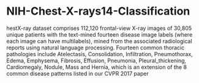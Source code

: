 # NIH-Chest-X-rays14-Classification
hestX-ray dataset comprises 112,120 frontal-view X-ray images of 30,805 unique patients with the text-mined fourteen disease image labels (where each image can have multilabels), mined from the associated radiological reports using natural language processing. Fourteen common thoracic pathologies include Atelectasis, Consolidation, Infiltration, Pneumothorax, Edema, Emphysema, Fibrosis, Effusion, Pneumonia, Pleural_thickening, Cardiomegaly, Nodule, Mass and Hernia, which is an extension of the 8 common disease patterns listed in our CVPR 2017 paper
